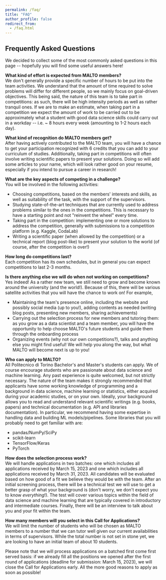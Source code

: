 ```yaml
---
permalink: /faq/
title: "FAQ"
author_profile: false
redirect_from: 
  - /faq.html
---
```


## Frequently Asked Questions

We decided to collect some of the most commonly asked questions in this page -- hopefully you will find some useful answers here!
    
**What kind of effort is expected from MALTO members?**\
We don't generally provide a specific number of hours to be put into the team activities.
We understand that the amount of time required to solve problems will differ for different people, so we mainly focus on goal-driven objectives.
This being said, the nature of this team is to take part in competitions: as such, there will be high intensity periods as well as rather tranquil ones.
If we are to make an estimate, when taking part in a competition we expect the amount of work to be carried out to be approximately what a student with good data science skills could carry out in a workday -- i.e. ~ 8 hours every week (amounting to 1-2 hours each day). 

**What kind of recognition do MALTO members get?**\
After having actively contributed to the MALTO team, you will have a chance to get your participation recognized with 6 credits that you can add to your curriculum of studies.
Additionally, taking part in competitions will often involve writing scientific papers to present your solutions.
Doing so will add some articles to your name, which will look rather good on your resume, especially if you intend to pursue a career in research!  
  
**What are the key aspects of competing in a challenge?**\
You will be involved in the following activities:
* Choosing competitions, based on the members' interests and skills, as well as suitability of the task, with the support of the supervisors.
* Studying state-of-the-art techniques that are currently used to address problems similar to the ones in the competitions. This is necessary to have a starting point and not "reinvent the wheel" every time.
* Taking part in the competition: implementing one or more solutions to address the competition, generally with submissions to a competition platform (e.g. Kaggle, CodaLab)
* Writing a scientific paper (when allowed by the competition) or a technical report (blog post-like) to present your solution to the world (of course, after the competition is over!)

**How long do competitions last?**\
Each competition has its own schedules, but in general you can expect competitions to last 2-3 months.
  
**Is there anything else we will do when not working on competitions?**\
Yes indeed! As a rather new team, we still need to grow and become known around the university (and the world!). Because of this, there will be various satellite activities that you will have the chance to work on! For example,
* Maintaining the team's presence online, including the website and possibly social media (up to you!), adding contents as needed (writing blog posts, presenting new members, sharing achievements)
* Carrying out the selection process for new members and tutoring them: as you grow as a data scientist and a team member, you will have the opportunity to help choose MALTO's future students and guide them through the onboarding process
* Organizing events (why not our own competitions?), talks and anything else you might find useful! We will help you along the way, but what MALTO will become next is up to you!
  
**Who can apply to MALTO?**\
All Politecnico di Torino Bachelor's and Master's students can apply. We of course encourage students who are passionate about data science and machine learning. Any past experience is quite welcomed, but not strictly necessary.
The nature of the team makes it strongly recommended that applicants have some working knowledge of programming and a background in data science, machine learning or statistics, either acquired during your academic studies, or on your own. Ideally, your background allows you to read and understand relevant scientific writings (e.g. books, papers) and technical documentation (e.g. API and libraries documentation).
In particular, we recommend having some expertise in handling data and building ML models/pipelines. Some libraries that you will probably need to get familiar with are:
* pandas/NumPy/SciPy
* scikit-learn
* TensorFlow/Keras
* PyTorch

**How does the selection process work?**\
We will handle applications in two batches: one which includes all applications received by March 15, 2023 and one which includes all applications received by March 31, 2023. All candidates will be evaluated based on how good of a fit we believe they would be with the team. After an initial screening process, there will be a technical test we will use to get a better grasp of what your background is (don't worry, we don't expect you to know *everything*!).
The test will cover various topics within the field of data science and machine learning that are typically covered in introductory and intermediate courses. Finally, there will be an interview to talk about you and your fit within the team.

**How many members will you select in this Call for Applications?**\
We will limit the number of students who will be chosen as MALTO members to a number that we can tutor well given our current availabilities in terms of supervisors. While the total number is not set in stone yet, we are looking to have an initial team of about 10 students. 

Please note that we will process applications on a batched first come first served basis: if we already fill all the positions we opened after the first round of applications (deadline for submission: March 15, 2023), we will close the Call for Applications early. All the more good reasons to apply as soon as possible!
